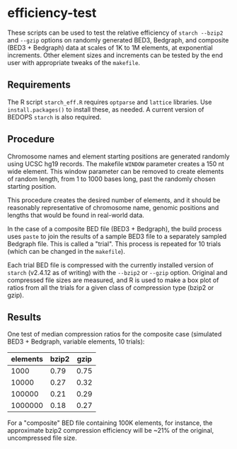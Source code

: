 # efficiency-test
These scripts can be used to test the relative efficiency of ``starch --bzip2`` and ``--gzip`` options on randomly generated BED3, Bedgraph, and composite (BED3 + Bedgraph) data at scales of 1K to 1M elements, at exponential increments. Other element sizes and increments can be tested by the end user with appropriate tweaks of the ``makefile``.

## Requirements

The R script ``starch_eff.R`` requires ``optparse`` and ``lattice`` libraries. Use ``install.packages()`` to install these, as needed. A current version of BEDOPS ``starch`` is also required.

## Procedure

Chromosome names and element starting positions are generated randomly using UCSC hg19 records. The makefile ``WINDOW`` parameter creates a 150 nt wide element. This window parameter can be removed to create elements of random length, from 1 to 1000 bases long, past the randomly chosen starting position.

This procedure creates the desired number of elements, and it should be reasonably representative of chromosome name, genomic positions and lengths that would be found in real-world data. 

In the case of a composite BED file (BED3 + Bedgraph), the build process uses ``paste`` to join the results of a sample BED3 file to a separately sampled Bedgraph file. This is called a "trial". This process is repeated for 10 trials (which can be changed in the ``makefile``).

Each trial BED file is compressed with the currently installed version of ``starch`` (v2.4.12 as of writing) with the ``--bzip2`` or ``--gzip`` option. Original and compressed file sizes are measured, and R is used to make a box plot of ratios from all the trials for a given class of compression type (bzip2 or gzip).

## Results

One test of median compression ratios for the composite case (simulated BED3 + Bedgraph, variable elements, 10 trials):

| elements | bzip2 | gzip |
|----------|-------|------|
| 1000     | 0.79  | 0.75 |
| 10000    | 0.27  | 0.32 |
| 100000   | 0.21  | 0.29 |
| 1000000  | 0.18  | 0.27 |

For a "composite" BED file containing 100K elements, for instance, the approximate bzip2 compression efficiency will be ~21% of the original, uncompressed file size.
